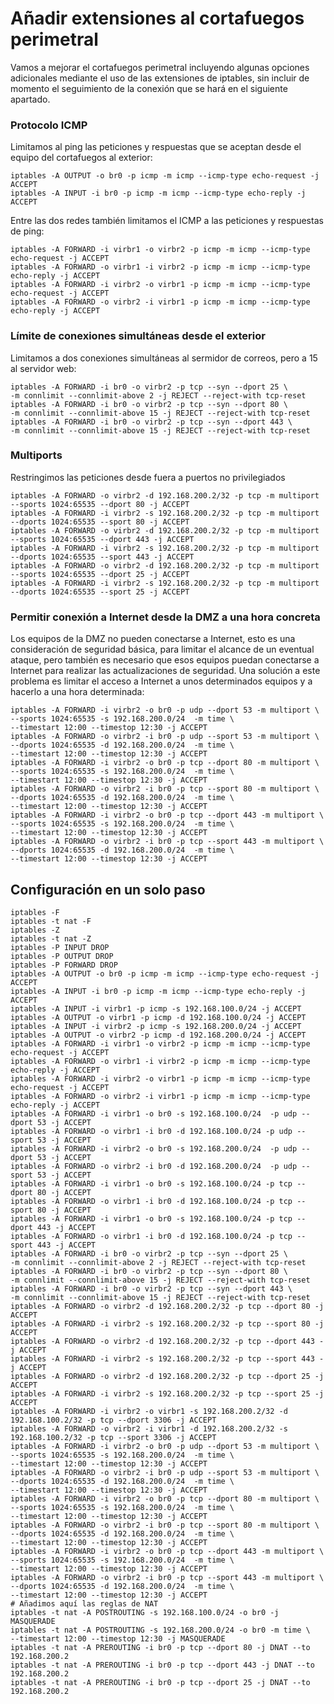 # Añadir extensiones al cortafuegos perimetral

Vamos a mejorar el cortafuegos perimetral incluyendo algunas opciones
adicionales mediante el uso de las extensiones de iptables, sin
incluir de momento el seguimiento de la conexión que se hará en el
siguiente apartado.

### Protocolo ICMP

Limitamos al ping las peticiones y respuestas que se aceptan desde el
equipo del cortafuegos al exterior:

```
iptables -A OUTPUT -o br0 -p icmp -m icmp --icmp-type echo-request -j ACCEPT
iptables -A INPUT -i br0 -p icmp -m icmp --icmp-type echo-reply -j ACCEPT
```

Entre las dos redes también limitamos el ICMP a las peticiones y
respuestas de ping:

```
iptables -A FORWARD -i virbr1 -o virbr2 -p icmp -m icmp --icmp-type echo-request -j ACCEPT
iptables -A FORWARD -o virbr1 -i virbr2 -p icmp -m icmp --icmp-type echo-reply -j ACCEPT
iptables -A FORWARD -i virbr2 -o virbr1 -p icmp -m icmp --icmp-type echo-request -j ACCEPT
iptables -A FORWARD -o virbr2 -i virbr1 -p icmp -m icmp --icmp-type echo-reply -j ACCEPT
```

### Límite de conexiones simultáneas desde el exterior

Limitamos a dos conexiones simultáneas al sermidor de correos, pero a
15 al servidor web:
```
iptables -A FORWARD -i br0 -o virbr2 -p tcp --syn --dport 25 \
-m connlimit --connlimit-above 2 -j REJECT --reject-with tcp-reset
iptables -A FORWARD -i br0 -o virbr2 -p tcp --syn --dport 80 \
-m connlimit --connlimit-above 15 -j REJECT --reject-with tcp-reset
iptables -A FORWARD -i br0 -o virbr2 -p tcp --syn --dport 443 \
-m connlimit --connlimit-above 15 -j REJECT --reject-with tcp-reset
```

### Multiports

Restringimos las peticiones desde fuera a puertos no privilegiados

```
iptables -A FORWARD -o virbr2 -d 192.168.200.2/32 -p tcp -m multiport --sports 1024:65535 --dport 80 -j ACCEPT
iptables -A FORWARD -i virbr2 -s 192.168.200.2/32 -p tcp -m multiport --dports 1024:65535 --sport 80 -j ACCEPT
iptables -A FORWARD -o virbr2 -d 192.168.200.2/32 -p tcp -m multiport --sports 1024:65535 --dport 443 -j ACCEPT
iptables -A FORWARD -i virbr2 -s 192.168.200.2/32 -p tcp -m multiport --dports 1024:65535 --sport 443 -j ACCEPT
iptables -A FORWARD -o virbr2 -d 192.168.200.2/32 -p tcp -m multiport --sports 1024:65535 --dport 25 -j ACCEPT
iptables -A FORWARD -i virbr2 -s 192.168.200.2/32 -p tcp -m multiport --dports 1024:65535 --sport 25 -j ACCEPT
```

### Permitir conexión a Internet desde la DMZ a una hora concreta

Los equipos de la DMZ no pueden conectarse a Internet, esto es una
consideración de seguridad básica, para limitar el alcance de un
eventual ataque, pero también es necesario que esos equipos puedan
conectarse a Internet para realizar las actualizaciones de
seguridad. Una solución a este problema es limitar el acceso a
Internet a unos determinados equipos y a hacerlo a una hora
determinada:

```
iptables -A FORWARD -i virbr2 -o br0 -p udp --dport 53 -m multiport \
--sports 1024:65535 -s 192.168.200.0/24  -m time \
--timestart 12:00 --timestop 12:30 -j ACCEPT
iptables -A FORWARD -o virbr2 -i br0 -p udp --sport 53 -m multiport \
--dports 1024:65535 -d 192.168.200.0/24  -m time \
--timestart 12:00 --timestop 12:30 -j ACCEPT
iptables -A FORWARD -i virbr2 -o br0 -p tcp --dport 80 -m multiport \
--sports 1024:65535 -s 192.168.200.0/24  -m time \
--timestart 12:00 --timestop 12:30 -j ACCEPT
iptables -A FORWARD -o virbr2 -i br0 -p tcp --sport 80 -m multiport \
--dports 1024:65535 -d 192.168.200.0/24  -m time \
--timestart 12:00 --timestop 12:30 -j ACCEPT
iptables -A FORWARD -i virbr2 -o br0 -p tcp --dport 443 -m multiport \
--sports 1024:65535 -s 192.168.200.0/24  -m time \
--timestart 12:00 --timestop 12:30 -j ACCEPT
iptables -A FORWARD -o virbr2 -i br0 -p tcp --sport 443 -m multiport \
--dports 1024:65535 -d 192.168.200.0/24  -m time \
--timestart 12:00 --timestop 12:30 -j ACCEPT
```

## Configuración en un solo paso


```
iptables -F
iptables -t nat -F
iptables -Z
iptables -t nat -Z
iptables -P INPUT DROP
iptables -P OUTPUT DROP
iptables -P FORWARD DROP
iptables -A OUTPUT -o br0 -p icmp -m icmp --icmp-type echo-request -j ACCEPT
iptables -A INPUT -i br0 -p icmp -m icmp --icmp-type echo-reply -j ACCEPT
iptables -A INPUT -i virbr1 -p icmp -s 192.168.100.0/24 -j ACCEPT
iptables -A OUTPUT -o virbr1 -p icmp -d 192.168.100.0/24 -j ACCEPT
iptables -A INPUT -i virbr2 -p icmp -s 192.168.200.0/24 -j ACCEPT
iptables -A OUTPUT -o virbr2 -p icmp -d 192.168.200.0/24 -j ACCEPT
iptables -A FORWARD -i virbr1 -o virbr2 -p icmp -m icmp --icmp-type echo-request -j ACCEPT
iptables -A FORWARD -o virbr1 -i virbr2 -p icmp -m icmp --icmp-type echo-reply -j ACCEPT
iptables -A FORWARD -i virbr2 -o virbr1 -p icmp -m icmp --icmp-type echo-request -j ACCEPT
iptables -A FORWARD -o virbr2 -i virbr1 -p icmp -m icmp --icmp-type echo-reply -j ACCEPT
iptables -A FORWARD -i virbr1 -o br0 -s 192.168.100.0/24  -p udp --dport 53 -j ACCEPT
iptables -A FORWARD -o virbr1 -i br0 -d 192.168.100.0/24 -p udp --sport 53 -j ACCEPT
iptables -A FORWARD -i virbr2 -o br0 -s 192.168.200.0/24  -p udp --dport 53 -j ACCEPT
iptables -A FORWARD -o virbr2 -i br0 -d 192.168.200.0/24  -p udp --sport 53 -j ACCEPT
iptables -A FORWARD -i virbr1 -o br0 -s 192.168.100.0/24 -p tcp --dport 80 -j ACCEPT
iptables -A FORWARD -o virbr1 -i br0 -d 192.168.100.0/24 -p tcp --sport 80 -j ACCEPT
iptables -A FORWARD -i virbr1 -o br0 -s 192.168.100.0/24 -p tcp --dport 443 -j ACCEPT
iptables -A FORWARD -o virbr1 -i br0 -d 192.168.100.0/24 -p tcp --sport 443 -j ACCEPT
iptables -A FORWARD -i br0 -o virbr2 -p tcp --syn --dport 25 \
-m connlimit --connlimit-above 2 -j REJECT --reject-with tcp-reset
iptables -A FORWARD -i br0 -o virbr2 -p tcp --syn --dport 80 \
-m connlimit --connlimit-above 15 -j REJECT --reject-with tcp-reset
iptables -A FORWARD -i br0 -o virbr2 -p tcp --syn --dport 443 \
-m connlimit --connlimit-above 15 -j REJECT --reject-with tcp-reset
iptables -A FORWARD -o virbr2 -d 192.168.200.2/32 -p tcp --dport 80 -j ACCEPT
iptables -A FORWARD -i virbr2 -s 192.168.200.2/32 -p tcp --sport 80 -j ACCEPT
iptables -A FORWARD -o virbr2 -d 192.168.200.2/32 -p tcp --dport 443 -j ACCEPT
iptables -A FORWARD -i virbr2 -s 192.168.200.2/32 -p tcp --sport 443 -j ACCEPT
iptables -A FORWARD -o virbr2 -d 192.168.200.2/32 -p tcp --dport 25 -j ACCEPT
iptables -A FORWARD -i virbr2 -s 192.168.200.2/32 -p tcp --sport 25 -j ACCEPT
iptables -A FORWARD -i virbr2 -o virbr1 -s 192.168.200.2/32 -d 192.168.100.2/32 -p tcp --dport 3306 -j ACCEPT
iptables -A FORWARD -o virbr2 -i virbr1 -d 192.168.200.2/32 -s 192.168.100.2/32 -p tcp --sport 3306 -j ACCEPT
iptables -A FORWARD -i virbr2 -o br0 -p udp --dport 53 -m multiport \
--sports 1024:65535 -s 192.168.200.0/24  -m time \
--timestart 12:00 --timestop 12:30 -j ACCEPT
iptables -A FORWARD -o virbr2 -i br0 -p udp --sport 53 -m multiport \
--dports 1024:65535 -d 192.168.200.0/24  -m time \
--timestart 12:00 --timestop 12:30 -j ACCEPT
iptables -A FORWARD -i virbr2 -o br0 -p tcp --dport 80 -m multiport \
--sports 1024:65535 -s 192.168.200.0/24  -m time \
--timestart 12:00 --timestop 12:30 -j ACCEPT
iptables -A FORWARD -o virbr2 -i br0 -p tcp --sport 80 -m multiport \
--dports 1024:65535 -d 192.168.200.0/24  -m time \
--timestart 12:00 --timestop 12:30 -j ACCEPT
iptables -A FORWARD -i virbr2 -o br0 -p tcp --dport 443 -m multiport \
--sports 1024:65535 -s 192.168.200.0/24  -m time \
--timestart 12:00 --timestop 12:30 -j ACCEPT
iptables -A FORWARD -o virbr2 -i br0 -p tcp --sport 443 -m multiport \
--dports 1024:65535 -d 192.168.200.0/24  -m time \
--timestart 12:00 --timestop 12:30 -j ACCEPT
# Añadimos aquí las reglas de NAT
iptables -t nat -A POSTROUTING -s 192.168.100.0/24 -o br0 -j MASQUERADE
iptables -t nat -A POSTROUTING -s 192.168.200.0/24 -o br0 -m time \
--timestart 12:00 --timestop 12:30 -j MASQUERADE
iptables -t nat -A PREROUTING -i br0 -p tcp --dport 80 -j DNAT --to 192.168.200.2
iptables -t nat -A PREROUTING -i br0 -p tcp --dport 443 -j DNAT --to 192.168.200.2
iptables -t nat -A PREROUTING -i br0 -p tcp --dport 25 -j DNAT --to 192.168.200.2
```

